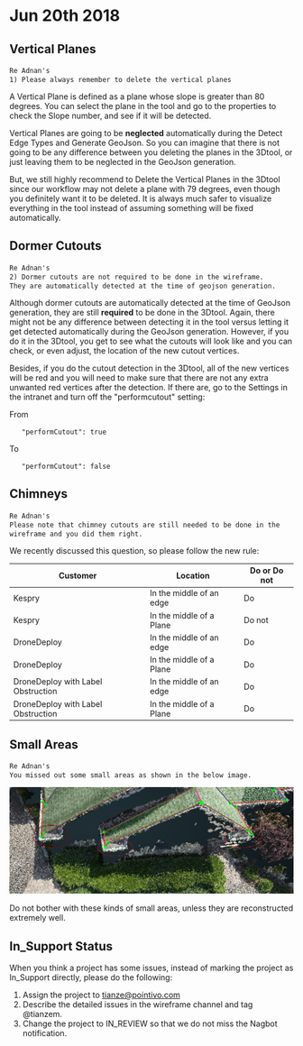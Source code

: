# Jun 20th 2018

## Vertical Planes

```text
Re Adnan's 
1) Please always remember to delete the vertical planes
```

A Vertical Plane is defined as a plane whose slope is greater than 80 degrees. You can select the plane in the tool and go to the properties to check the Slope number, and see if it will be detected.

Vertical Planes are going to be **neglected** automatically during the Detect Edge Types and Generate GeoJson. So you can imagine that there is not going to be any difference between you deleting the planes in the 3Dtool, or just leaving them to be neglected in the GeoJson generation.

But, we still highly recommend to Delete the Vertical Planes in the 3Dtool since our workflow may not delete a plane with 79 degrees, even though you definitely want it to be deleted. It is always much safer to visualize everything in the tool instead of assuming something will be fixed automatically.

## Dormer Cutouts

```text
Re Adnan's 
2) Dormer cutouts are not required to be done in the wireframe. 
They are automatically detected at the time of geojson generation.
```

Although dormer cutouts are automatically detected at the time of GeoJson generation, they are still **required** to be done in the 3Dtool. Again, there might not be any difference between detecting it in the tool versus letting it get detected automatically during the GeoJson generation. However, if you do it in the 3Dtool, you get to see what the cutouts will look like and you can check, or even adjust, the location of the new cutout vertices.

Besides, if you do the cutout detection in the 3Dtool, all of the new vertices will be red and you will need to make sure that there are not any extra unwanted red vertices after the detection. If there are, go to the Settings in the intranet and turn off the "performcutout" setting:

From

```text
   "performCutout": true
```

To

```text
   "performCutout": false
```

## Chimneys

```text
Re Adnan's 
Please note that chimney cutouts are still needed to be done in the wireframe and you did them right.
```

We recently discussed this question, so please follow the new rule:

| Customer | Location | Do or Do not |
| --- | --- | --- |
| Kespry | In the middle of an edge | Do |
| Kespry | In the middle of a Plane | Do not |
| DroneDeploy | In the middle of an edge | Do |
| DroneDeploy | In the middle of a Plane | Do |
| DroneDeploy with Label Obstruction | In the middle of an edge | Do |
| DroneDeploy with Label Obstruction | In the middle of a Plane | Do |

## Small Areas

```text
Re Adnan's 
You missed out some small areas as shown in the below image.
```

![](../.gitbook/assets/10404-small-left-out-areas.png)

Do not bother with these kinds of small areas, unless they are reconstructed extremely well.

## In\_Support Status

When you think a project has some issues, instead of marking the project as In\_Support directly, please do the following:

1. Assign the project to tianze@pointivo.com
2. Describe the detailed issues in the wireframe channel and tag @tianzem.
3. Change the project to IN\_REVIEW so that we do not miss the Nagbot notification.

